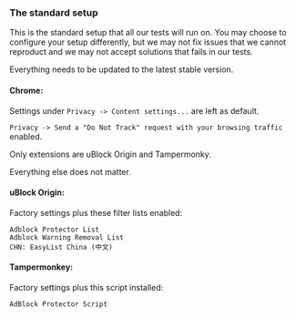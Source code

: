 ### The standard setup

This is the standard setup that all our tests will run on. You may choose to configure your setup differently, but we may not fix issues that we cannot reproduct and we may not accept solutions that fails in our tests. 

Everything needs to be updated to the latest stable version. 

#### Chrome: 

Settings under `Privacy -> Content settings...` are left as default. 

`Privacy -> Send a "Do Not Track" request with your browsing traffic` enabled. 

Only extensions are uBlock Origin and Tampermonky. 

Everything else does not matter. 

#### uBlock Origin: 

Factory settings plus these filter lists enabled: 

```
Adblock Protector List
Adblock Warning Removal List
CHN: EasyList China (中文)
```

#### Tampermonkey: 

Factory settings plus this script installed: 

```
AdBlock Protector Script
```
